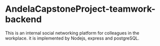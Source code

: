 # AndelaCapstoneProject-teamwork-backend
This is an internal social networking platform for colleagues in the workplace. it is implemented by Nodejs, express and postgreSQL.
